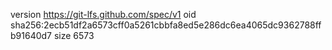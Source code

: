 version https://git-lfs.github.com/spec/v1
oid sha256:2ecb51df2a6573cff0a5261cbbfa8ed5e286dc6ea4065dc9362788ffb91640d7
size 6573
